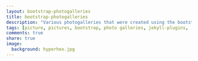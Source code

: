 ```yaml
---
layout: bootstrap-photogalleries
title: bootstrap-photogalleries
description: "Various photogalleries that were created using the bootstrap plugin"
tags: [picture, pictures, bootstrap, photo galleries, jekyll-plugins,  picture-post layout]
comments: true
share: true
image:
  background: hyperhex.jpg
---
```

